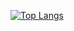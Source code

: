 

[![Top Langs](https://github-readme-stats.vercel.app/api/top-langs/?username=anuraghazra&layout=compact)](https://github.com/coderachit99/github-readme-stats)
